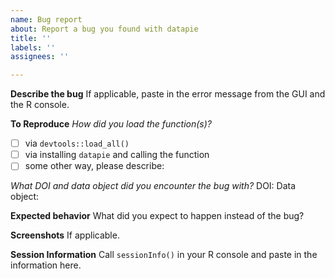 ```yaml
---
name: Bug report
about: Report a bug you found with datapie
title: ''
labels: ''
assignees: ''

---
```


**Describe the bug**
If applicable, paste in the error message from the GUI and the R console.

**To Reproduce**
_How did you load the function(s)?_
- [ ] via `devtools::load_all()`
- [ ] via installing `datapie` and calling the function
- [ ] some other way, please describe: 

_What DOI and data object did you encounter the bug with?_
DOI:
Data object:

**Expected behavior**
What did you expect to happen instead of the bug?

**Screenshots**
If applicable.

**Session Information**
Call `sessionInfo()` in your R console and paste in the information here.
